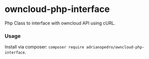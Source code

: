 # owncloud-php-interface
Php Class to interface with owncloud API using cURL.

### Usage

Install via composer: `composer require adrianopedro/owncloud-php-interface`.

